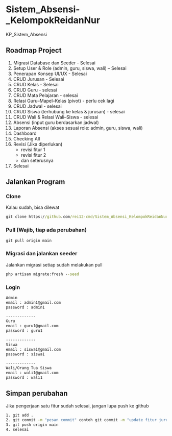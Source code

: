 # Sistem_Absensi-_KelompokReidanNur
KP_Sistem_Absensi 

## Roadmap Project
1. Migrasi Database dan Seeder - Selesai 
2. Setup User & Role (admin, guru, siswa, wali) – Selesai
3. Penerapan Konsep UI/UX - Selesai
4. CRUD Jurusan - Selesai
5. CRUD Kelas - Selesai
6. CRUD Guru - selesai 
7. CRUD Mata Pelajaran - selesai 
8. Relasi Guru–Mapel–Kelas (pivot) - perlu cek lagi
9. CRUD Jadwal - selesai 
10. CRUD Siswa (terhubung ke kelas & jurusan) - selesai 
11. CRUD Wali & Relasi Wali–Siswa - selesai
12. Absensi (input guru berdasarkan jadwal)
13. Laporan Absensi (akses sesuai role: admin, guru, siswa, wali)
14. Dashboard
15. Checking All
16. Revisi (Jika diperlukan)
    - revisi fitur 1
    - revisi fitur 2
    - dan seterusnya
17. Selesai

## Jalankan Program
### Clone
Kalau sudah, bisa dilewat
```cmd
git clone https://github.com/rei12-cmd/Sistem_Absensi_KelompokReidanNur.git
```

### Pull (Wajib, tiap ada perubahan)
```cmd
git pull origin main
```

### Migrasi dan jalankan seeder
Jalankan migrasi setiap sudah melakukan pull
```cmd
php artisan migrate:fresh --seed
```

### Login
```cmd
Admin
email : admin1@gmail.com
password : admin1

-------------
Guru
email : guru1@gmail.com
password : guru1

-------------
Siswa
email : siswa1@gmail.com
password : siswa1

-------------
Wali/Orang Tua Siswa
email : wali1@gmail.com
password : wali1
```

## Simpan perubahan
Jika pengerjaan satu fitur sudah selesai, jangan lupa push ke github
```cmd
1. git add .
2. git commit -m "pesan commit" contoh git commit -m "update fitur jurusan"
3. git push origin main
4. selesai
```
